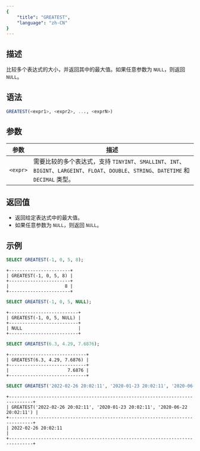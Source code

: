 ```yaml
---
{
    "title": "GREATEST",
    "language": "zh-CN"
}
---
```


## 描述

比较多个表达式的大小，并返回其中的最大值。如果任意参数为 `NULL`，则返回 `NULL`。

## 语法

```sql
GREATEST(<expr1>, <expr2>, ..., <exprN>)
```

## 参数

| 参数   | 描述 |
|------------|-------------|
| `<expr>`  | 需要比较的多个表达式，支持 `TINYINT`、`SMALLINT`、`INT`、`BIGINT`、`LARGEINT`、`FLOAT`、`DOUBLE`、`STRING`、`DATETIME` 和 `DECIMAL` 类型。 |

## 返回值

- 返回给定表达式中的最大值。
- 如果任意参数为 `NULL`，则返回 `NULL`。

## 示例

```sql
SELECT GREATEST(-1, 0, 5, 8);
```

```text
+-----------------------+
| GREATEST(-1, 0, 5, 8) |
+-----------------------+
|                     8 |
+-----------------------+
```

```sql
SELECT GREATEST(-1, 0, 5, NULL);
```

```text
+--------------------------+
| GREATEST(-1, 0, 5, NULL) |
+--------------------------+
| NULL                     |
+--------------------------+
```

```sql
SELECT GREATEST(6.3, 4.29, 7.6876);
```

```text
+-----------------------------+
| GREATEST(6.3, 4.29, 7.6876) |
+-----------------------------+
|                      7.6876 |
+-----------------------------+
```

```sql
SELECT GREATEST('2022-02-26 20:02:11', '2020-01-23 20:02:11', '2020-06-22 20:02:11');
```

```text
+-------------------------------------------------------------------------------+
| GREATEST('2022-02-26 20:02:11', '2020-01-23 20:02:11', '2020-06-22 20:02:11') |
+-------------------------------------------------------------------------------+
| 2022-02-26 20:02:11                                                           |
+-------------------------------------------------------------------------------+
```